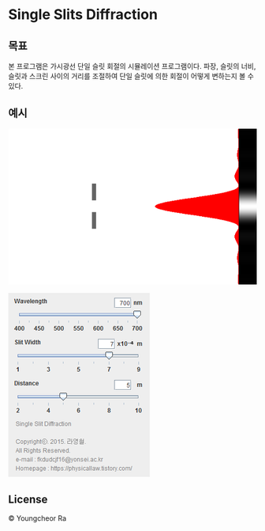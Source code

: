 # Single Slits Diffraction

## 목표

본 프로그램은 가시광선 단일 슬릿 회절의 시뮬레이션 프로그램이다. 파장, 슬릿의 너비, 슬릿과 스크린 사이의 거리를 조절하여 단일 슬릿에 의한 회절이 어떻게 변하는지 볼 수 있다.

## 예시

![단일 슬릿 회절1](image/image_01.png)

![단일 슬릿 회절2](image/image_02.png)

## License

© Youngcheor Ra